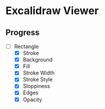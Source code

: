 # Excalidraw Viewer

## Progress
* [ ] Rectangle
  * [x] Stroke
  * [x] Background
  * [x] Fill
  * [x] Stroke Width
  * [x] Stroke Style
  * [x] Sloppiness
  * [x] Edges
  * [x] Opacity
